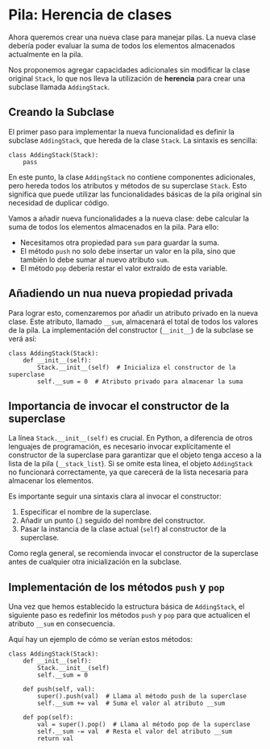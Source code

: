 # Pila: Herencia de clases

Ahora queremos crear una nueva clase para manejar pilas. La nueva clase debería poder evaluar la suma de todos los elementos almacenados actualmente en la pila.

Nos proponemos agregar capacidades adicionales sin modificar la clase original `Stack`, lo que nos lleva la utilización de **herencia** para crear una subclase llamada `AddingStack`.

## Creando la Subclase

El primer paso para implementar la nueva funcionalidad es definir la subclase `AddingStack`, que hereda de la clase `Stack`. La sintaxis es sencilla:

```
class AddingStack(Stack):
    pass
```

En este punto, la clase `AddingStack` no contiene componentes adicionales, pero hereda todos los atributos y métodos de su superclase `Stack`. Esto significa que puede utilizar las funcionalidades básicas de la pila original sin necesidad de duplicar código.

Vamos a añadir nueva funcionalidades a la nueva clase: debe calcular la suma de todos los elementos almacenados en la pila. Para ello:

* Necesitamos otra propiedad para `sum` para guardar la suma.
* El método `push` no solo debe insertar un valor en la pila, sino que también lo debe sumar al nuevo atributo `sum`. 
* El método `pop` debería restar el valor extraído de esta variable.

## Añadiendo un nua nueva propiedad privada

Para lograr esto, comenzaremos por añadir un atributo privado en la nueva clase. Este atributo, llamado `__sum`, almacenará el total de todos los valores de la pila. La implementación del constructor (`__init__`) de la subclase se verá así:

```
class AddingStack(Stack):
    def __init__(self):
        Stack.__init__(self)  # Inicializa el constructor de la superclase
        self.__sum = 0  # Atributo privado para almacenar la suma
```

## Importancia de invocar el constructor de la superclase

La línea `Stack.__init__(self)` es crucial. En Python, a diferencia de otros lenguajes de programación, es necesario invocar explícitamente el constructor de la superclase para garantizar que el objeto tenga acceso a la lista de la pila (`__stack_list`). Si se omite esta línea, el objeto `AddingStack` no funcionará correctamente, ya que carecerá de la lista necesaria para almacenar los elementos.

Es importante seguir una sintaxis clara al invocar el constructor:

1. Especificar el nombre de la superclase.
2. Añadir un punto (.) seguido del nombre del constructor.
3. Pasar la instancia de la clase actual (`self`) al constructor de la superclase.

Como regla general, se recomienda invocar el constructor de la superclase antes de cualquier otra inicialización en la subclase.

## Implementación de los métodos `push` y `pop`

Una vez que hemos establecido la estructura básica de `AddingStack`, el siguiente paso es redefinir los métodos `push` y `pop` para que actualicen el atributo `__sum` en consecuencia.

Aquí hay un ejemplo de cómo se verían estos métodos:

```
class AddingStack(Stack):
    def __init__(self):
        Stack.__init__(self)
        self.__sum = 0

    def push(self, val):
        super().push(val)  # Llama al método push de la superclase
        self.__sum += val  # Suma el valor al atributo __sum

    def pop(self):
        val = super().pop()  # Llama al método pop de la superclase
        self.__sum -= val  # Resta el valor del atributo __sum
        return val
```

